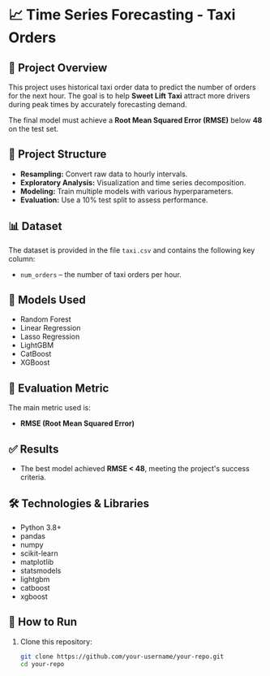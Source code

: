 # 📈 Time Series Forecasting - Taxi Orders

## 📝 Project Overview

This project uses historical taxi order data to predict the number of orders for the next hour. The goal is to help **Sweet Lift Taxi** attract more drivers during peak times by accurately forecasting demand.

The final model must achieve a **Root Mean Squared Error (RMSE)** below **48** on the test set.

## 📂 Project Structure

- **Resampling:** Convert raw data to hourly intervals.
- **Exploratory Analysis:** Visualization and time series decomposition.
- **Modeling:** Train multiple models with various hyperparameters.
- **Evaluation:** Use a 10% test split to assess performance.

## 📊 Dataset

The dataset is provided in the file `taxi.csv` and contains the following key column:

- `num_orders` – the number of taxi orders per hour.

## 🧠 Models Used

- Random Forest
- Linear Regression
- Lasso Regression
- LightGBM
- CatBoost
- XGBoost

## 🧪 Evaluation Metric

The main metric used is:

- **RMSE (Root Mean Squared Error)**

## ✅ Results

- The best model achieved **RMSE < 48**, meeting the project's success criteria.

## 🛠 Technologies & Libraries

- Python 3.8+
- pandas
- numpy
- scikit-learn
- matplotlib
- statsmodels
- lightgbm
- catboost
- xgboost

## 🚀 How to Run

1. Clone this repository:
   ```bash
   git clone https://github.com/your-username/your-repo.git
   cd your-repo
